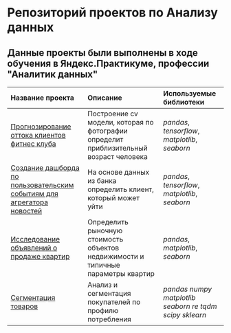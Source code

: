 # Репозиторий проектов по Анализу данных<br>

## Данные проекты были выполнены в ходе обучения в Яндекс.Практикуме, профессии "Аналитик данных"

| Название проекта | Описание | Используемые библиотеки | 
| :---------------------- | :---------------------- | :---------------------- |
| [Прогнозирование оттока клиентов фитнес клуба](FitnessChurn) | Построение cv модели, которая по фотографии определит приблизительный возраст человека| *pandas*, *tensorflow*, *matplotlib*, *seaborn* |
| [Создание дашборда по пользовательским событиям для агрегатора новостей](test) | На основе данных из банка определить клиент, который может уйти|*pandas*, *tensorflow*, *matplotlib*, *seaborn*|
| [Исследование объявлений о продаже квартир](FlatsPrices) | Определить рыночную стоимость объектов недвижимости и типичные параметры квартир|*pandas*, *matplotlib*, *seaborn*|
| [Сегментация товаров](IdentificationProfiles) | Анализ и сегментация покупателей по профилю потребления |*pandas* *numpy* *matplotlib* *seaborn* *re* *tqdm* *scipy* *sklearn* |
